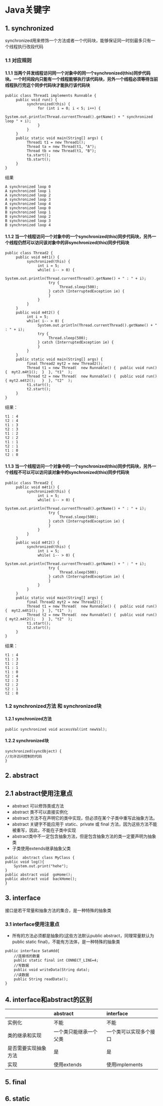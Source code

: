 # Java关键字

## 1. synchronized

synchronized用来修饰一个方法或者一个代码块，能够保证同一时刻最多只有一个线程执行改段代码

### 1.1 对应规则

#### 1.1.1 当两个并发线程访问同一个对象中的同一个synchronized(this)同步代码块。一个时间段内只能有一个线程能够执行该代码块，另外一个线程必须等待当前线程执行完这个同步代码块才能执行该代码块

```
public class Thread1 implements Runnable {  
     public void run() {  
          synchronized(this) {  
               for (int i = 0; i < 5; i++) {  
                    System.out.println(Thread.currentThread().getName() + " synchronized loop " + i);  
               }  
          }  
     }  
     public static void main(String[] args) {  
          Thread1 t1 = new Thread1();  
          Thread ta = new Thread(t1, "A");  
          Thread tb = new Thread(t1, "B");  
          ta.start();  
          tb.start();  
     } 
}
```
结果

```
A synchronized loop 0 
A synchronized loop 1  
A synchronized loop 2  
A synchronized loop 3  
A synchronized loop 4  
B synchronized loop 0  
B synchronized loop 1  
B synchronized loop 2  
B synchronized loop 3  
B synchronized loop 4
```

#### 1.1.2 当一个线程访问一个对象中的一个synchronized(this)同步代码块，另外一个线程仍然可以访问该对象中的非synchronized(this)同步代码块

```
public class Thread2 {  
     public void m4t1() {  
          synchronized(this) {  
               int i = 5;  
               while( i-- > 0) {  
                    System.out.println(Thread.currentThread().getName() + " : " + i);  
                    try {  
                         Thread.sleep(500);  
                    } catch (InterruptedException ie) {  
                    }  
               }  
          }  
     }  
     public void m4t2() {  
          int i = 5;  
          while( i-- > 0) {  
               System.out.println(Thread.currentThread().getName() + " : " + i);  
               try {  
                    Thread.sleep(500);  
               } catch (InterruptedException ie) {  
               }  
          }  
     }  
     public static void main(String[] args) {  
          final Thread2 myt2 = new Thread2();  
          Thread t1 = new Thread(  new Runnable() {  public void run() {  myt2.m4t1();  }  }, "t1"  );  
          Thread t2 = new Thread(  new Runnable() {  public void run() { myt2.m4t2();   }  }, "t2"  );  
          t1.start();  
          t2.start();  
     } 
}
```

结果： 

```
t1 : 4  
t2 : 4  
t1 : 3  
t2 : 3  
t1 : 2  
t2 : 2  
t1 : 1  
t2 : 1  
t1 : 0  
t2 : 0
```

#### 1.1.3 当一个线程访问一个对象中的一个synchronized(this)同步代码块，另外一个线程不可以可以访问该对象中的synchronized(this)同步代码块

```
public class Thread2 {  
     public void m4t1() {  
          synchronized(this) {  
               int i = 5;  
               while( i-- > 0) {  
                    System.out.println(Thread.currentThread().getName() + " : " + i);  
                    try {  
                         Thread.sleep(500);  
                    } catch (InterruptedException ie) {  
                    }  
               }  
          }  
     }  
     public void m4t2() {  
          synchronized(this) {  
               int i = 5;  
               while( i-- > 0) {  
                    System.out.println(Thread.currentThread().getName() + " : " + i);  
                    try {  
                         Thread.sleep(500);  
                    } catch (InterruptedException ie) {  
                    }  
               }  
          }
     }
     public static void main(String[] args) {  
          final Thread2 myt2 = new Thread2();  
          Thread t1 = new Thread(  new Runnable() {  public void run() {  myt2.m4t1();  }  }, "t1"  );  
          Thread t2 = new Thread(  new Runnable() {  public void run() { myt2.m4t2();   }  }, "t2"  );  
          t1.start();  
          t2.start();  
     } 
}
```

结果：

```
t1 : 4  
t1 : 3  
t1 : 2  
t1 : 1  
t1 : 0  
t2 : 4  
t2 : 3  
t2 : 2  
t2 : 1  
t2 : 0
```
### 1.2 synchronized方法 和 synchronized块

#### 1.2.1 synchronized方法

```
public synchronized void accessVal(int newVal);
```

#### 1.2.2 synchronized块

```
synchronized(syncObject) {  
//允许访问控制的代码  
} 
```

## 2. abstract

## 2.1 abstract使用注意点

* abstract 可以修饰类或方法
* abstract 类不可以直接实例化
* abstract 方法不在声明它的类中实现，但必须在某个子类中重写此抽象方法。
* abstract 关键字不能应用于 static、private 或 final 方法，因为这些方法不能被重写，因此，不能在子类中实现
* abstract类中不一定包含抽象方法，但是包含抽象方法的类一定要声明为抽象类
* 子类使用extends继承抽象父类

```
public  abstract class MyClass {
public void log(){
    System.out.print("hehe");
}
public abstract void  goHome();
public abstract void  backHome();
}
```

## 3. interface

接口是若干常量和抽象方法的集合，是一种特殊的抽象类

### 3.1 interface使用注意点

* 所有的方法必须都是抽象的(这些方法默认public abstract，同理常量默认为public static final)，不能有方法体，是一种特殊的抽象类


```
public interface SataHdd{
    //连接线的数量
    public static final int CONNECT_LINE=4;
    //写数据
    public void writeData(String data);
    //读数据
    public String readData();
}
```

## 4. interface和abstract的区别

|| abstract | interface |
|:--|:--|:--|
|实例化|不能|不能|
|类的继承和实现|一个类只能继承一个父类|一个类可以实现多个接口|
|是否需要实现抽象方法|是|是|
|实现|使用extends|使用implements |


## 5. final


## 6. static

